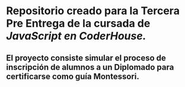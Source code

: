 # Repositorio creado para la **Tercera Pre Entrega** de la cursada de *JavaScript en CoderHouse.*

## El proyecto consiste simular el proceso de inscripción de alumnos a un Diplomado para certificarse como guía Montessori.
